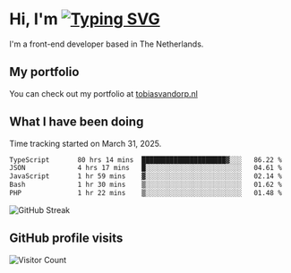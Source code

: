 # Hi, I'm [![Typing SVG](https://readme-typing-svg.demolab.com?font=Fira+Code&pause=1000&width=435&lines=tobiasvdorp)](https://git.io/typing-svg)

I'm a front-end developer based in The Netherlands.

## My portfolio

You can check out my portfolio at [tobiasvandorp.nl](https://www.tobiasvandorp.nl/)

## What I have been doing

Time tracking started on March 31, 2025.

<!--START_SECTION:waka-->

```txt
TypeScript       80 hrs 14 mins  █████████████████████▓░░░   86.22 %
JSON             4 hrs 17 mins   █░░░░░░░░░░░░░░░░░░░░░░░░   04.61 %
JavaScript       1 hr 59 mins    ▓░░░░░░░░░░░░░░░░░░░░░░░░   02.14 %
Bash             1 hr 30 mins    ▒░░░░░░░░░░░░░░░░░░░░░░░░   01.62 %
PHP              1 hr 22 mins    ▒░░░░░░░░░░░░░░░░░░░░░░░░   01.48 %
```

<!--END_SECTION:waka-->

![GitHub Streak](https://streak-stats.demolab.com?user=tobiasvdorp&theme=dark&hide_border=true&mode=weekly&background=36%2C6400A6%2C000000)

## GitHub profile visits

![Visitor Count](https://profile-counter.glitch.me/tobiasvdorp/count.svg)
